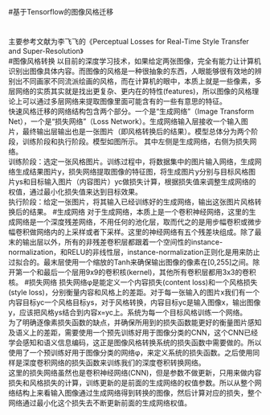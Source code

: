 ﻿#基于Tensorflow的图像风格迁移
#
  主要参考文献为李飞飞的《Perceptual Losses for Real-Time Style Transfer and Super-Resolution》<br> 
#图像风格转换
  以目前的深度学习技术，如果给定两张图像，完全有能力让计算机识别出图像具体内容。而图像的风格是一种很抽象的东西，人眼能够很有效地的辨别出不同画家不同流派绘画的风格，而在计算机的眼中，本质上就是一些像素，多层网络的实质其实就是找出更复杂、更内在的特性(features)，所以图像的风格理论上可以通过多层网络来提取图像里面可能含有的一些有意思的特征。<br> 
  快速风格迁移的网络结构包含两个部分。一个是“生成网络”（Image Transform Net），一个是“损失网络”（Loss Network）。生成网络输入层接收一个输入图片，最终输出层输出也是一张图片（即风格转换后的结果）。模型总体分为两个阶段，训练阶段和执行阶段。模型如图所示。 其中左侧是生成网络，右侧为损失网络。<br> 
  训练阶段：选定一张风格图片。训练过程中，将数据集中的图片输入网络，生成网络生成结果图片y，损失网络提取图像的特征图，将生成图片y分别与目标风格图片ys和目标输入图片（内容图片）yc做损失计算，根据损失值来调整生成网络的权值，通过最小化损失值来达到目标效果。<br> 
执行阶段：给定一张图片，将其输入已经训练好的生成网络，输出这张图片风格转换后的结果。
#生成网络
  对于生成网络，本质上是一个卷积神经网络，这里的生成网络是一个深度残差网络，不用任何的池化层，取而代之的是用步幅卷积或微步幅卷积做网络内的上采样或者下采样。这里的神经网络有五个残差块组成。除了最末的输出层以外，所有的非残差卷积层都跟着一个空间性的instance-normalization，和RELU的非线性层，instance-normalization正则化是用来防止过拟合的。最末层使用一个缩放的Tanh来确保输出图像的像素在[0,255]之间。除开第一个和最后一个层用9x9的卷积核(kernel)，其他所有卷积层都用3x3的卷积核。
#损失网络
  损失网络φ是能定义一个内容损失(content loss)和一个风格损失(style loss)，分别衡量内容和风格上的差距。对于每一张输入的图片x我们有一个内容目标yc一个风格目标ys，对于风格转换，内容目标yc是输入图像x，输出图像y，应该把风格ys结合到内容x=yc上。系统为每一个目标风格训练一个网络。<br> 
  为了明确逐像素损失函数的缺点，并确保所用到的损失函数能更好的衡量图片感知及语义上的差距，需要使用一个预先训练好用于图像分类的CNN，这个CNN已经学会感知和语义信息编码，这正是图像风格转换系统的损失函数中需要做的。所以使用了一个预训练好用于图像分类的网络φ，来定义系统的损失函数。之后使用同样是深度卷积网络的损失函数来训练我们的深度卷积转换网络。 <br>
  这里的损失网络虽然也是卷积神经网络(CNN)，但是参数不做更新，只用来做内容损失和风格损失的计算，训练更新的是前面的生成网络的权值参数。所以从整个网络结构上来看输入图像通过生成网络得到转换的图像，然后计算对应的损失，整个网络通过最小化这个损失去不断更新前面的生成网络权值。<br>
 